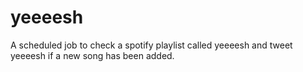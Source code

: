 # yeeeesh
A scheduled job to check a spotify playlist called yeeeesh and tweet yeeeesh if a new song has been added. 
